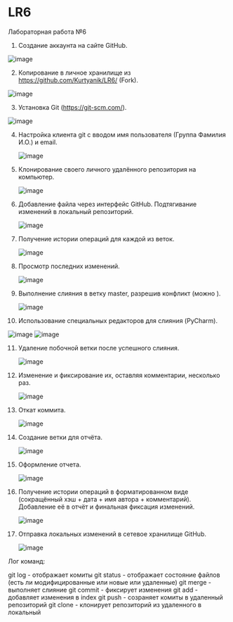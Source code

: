 # LR6
Лабораторная работа №6


1. Создание аккаунта на сайте GitHub.

  ![image](https://github.com/user-attachments/assets/9a9523d7-9432-4ac5-b11d-0639da21a382)

2. Копирование в личное хранилище из https://github.com/Kurtyanik/LR6/ (Fork).
 
  ![image](https://github.com/user-attachments/assets/91cdd585-8613-4562-a4f4-05fa7c526167)

3. Установка Git (https://git-scm.com/).
 
  ![image](https://github.com/user-attachments/assets/7edc3ab7-ffcc-4cde-9db6-e8c39bd97216)

4. Настройка клиента git с вводом имя пользователя (Группа Фамилия И.О.) и email.
 
   ![image](https://github.com/user-attachments/assets/dea47aed-8122-4739-8041-2537bad000d4)
   
5. Клонирование своего личного удалённого репозитория на компьютер.

     ![image](https://github.com/user-attachments/assets/b6689eba-dcf2-4e4b-afd5-e59a445b784b)

6. Добавление файла через интерфейс GitHub. Подтягивание изменений в локальный репозиторий.
 
   ![image](https://github.com/user-attachments/assets/d1fa94ed-d444-431e-b5e9-ddb586c6db72)

7. Получение истории операций для каждой из веток.

     ![image](https://github.com/user-attachments/assets/817b2dc8-5aab-45e4-b2c4-a8c4b72bafab)

8. Просмотр последних изменений.

     ![image](https://github.com/user-attachments/assets/5ab4c2f1-05aa-409a-b7f9-3e3370093839)

9. Выполнение слияния в ветку master, разрешив конфликт (можно ).
 
   ![image](https://github.com/user-attachments/assets/52688f8c-7e61-46c0-936a-c3393281f855)
  

10. Использование специальных редакторов для слияния (PyCharm).
  
   ![image](https://github.com/user-attachments/assets/624185eb-7e75-4e41-9bbc-35787c23f216)
   ![image](https://github.com/user-attachments/assets/78a828af-7ecc-4b71-bad4-80183df60b57)
   
11. Удаление побочной ветки после успешного слияния.
  
    ![image](https://github.com/user-attachments/assets/0bbc5cc1-3934-47af-bbea-602fe47b0b9e)

12. Изменение и фиксирование их, оставляя комментарии, несколько раз.
 
    ![image](https://github.com/user-attachments/assets/badded73-c089-4d59-be20-2c421f832122)

13. Откат коммита.
  
    ![image](https://github.com/user-attachments/assets/151826f0-4f4c-4715-bf99-be643e4bd579)

14. Создание ветки для отчёта.

     ![image](https://github.com/user-attachments/assets/e2065428-7882-4db4-a576-c000a8af0164)

15. Оформление отчета.
    
    ![image](https://github.com/user-attachments/assets/24b75c28-b5d5-4113-abd0-d96e9b600014)

16. Получение истории операций в форматированном виде (сокращённый хэш + дата + имя автора + комментарий). Добавление её в отчёт и  финальная фиксация изменений.

     ![image](https://github.com/user-attachments/assets/bfcb1e26-3604-4453-80c7-f3757321fa22)

17. Отправка локальных изменений в сетевое хранилище GitHub.

    ![image](https://github.com/user-attachments/assets/976fd14e-aa2d-4e54-ab8f-2bfdbbbb5231)

Лог команд:

git log - отображает комиты
git status - отображает состояние файлов (есть ли модифицированные или новые или удаленные)
git merge - выполняет слияние
git commit - фиксирует изменения
git add - добавляет изменения в index
git push - созраняет комиты в удаленный репозиторий
git clone - клонирует репозиторий из удаленного в локальный
